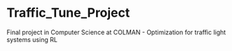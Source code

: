 # Traffic_Tune_Project
Final project in Computer Science at COLMAN - Optimization for traffic light systems using RL
